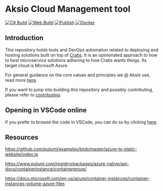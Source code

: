 # Aksio Cloud Management tool

[![C# Build](https://github.com/aksio-insurtech/Cratis/actions/workflows/dotnet-build.yml/badge.svg)](https://github.com/aksio-insurtech/Management/actions/workflows/dotnet-build.yml)
[![Web Build](https://github.com/aksio-insurtech/Cratis/actions/workflows/node-build.yml/badge.svg)](https://github.com/aksio-insurtech/Management/actions/workflows/web-build.yml)
[![Publish](https://github.com/aksio-insurtech/Cratis/actions/workflows/publish.yml/badge.svg)](https://github.com/aksio-insurtech/Management/actions/workflows/publish.yml)
[![Docker](https://img.shields.io/docker/v/aksioinsurtech/cloud-management?label=Aksio%20Cloud%20Management&logo=docker&sort=semver)](https://hub.docker.com/r/aksioinsurtech/cloud-management)

## Introduction

This repository holds tools and DevOps automation related to deploying and hosting solutions built on top of [Cratis](https://github.com/aksio-insurtech/Cratis).
It is an opinionated approach to how to host microservice solutions adhering to how Cratis wants things. Its target cloud is Microsoft Azure.

For general guidance on the core values and principles we @ Aksio use, read more [here](https://github.com/aksio-insurtech/Home/blob/main/profile/README.md).

If you want to jump into building this repository and possibly contributing, please refer to [contributing](./Documentation/contributing.md).

## Opening in VSCode online

If you prefer to browse the code in VSCode, you can do so by clicking [here](https://vscode.dev/github/aksio-insurtech/Cratis).

## Resources

https://github.com/pulumi/examples/blob/master/azure-ts-static-website/index.ts

https://www.pulumi.com/registry/packages/azure-native/api-docs/containerinstance/containergroup/

https://docs.microsoft.com/en-us/azure/container-instances/container-instances-volume-azure-files

